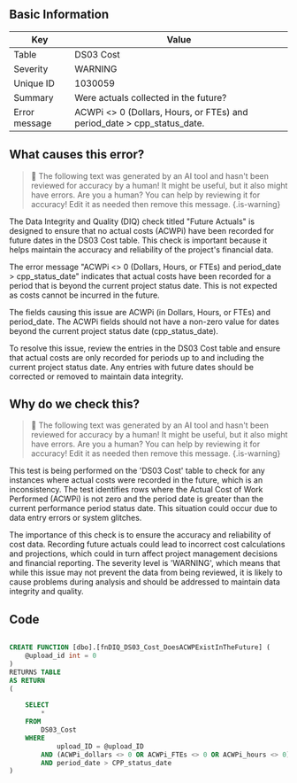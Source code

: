 ## Basic Information
| Key         | Value          |
|-------------|----------------|
| Table       | DS03 Cost |
| Severity    | WARNING |
| Unique ID   | 1030059   |
| Summary     | Were actuals collected in the future? |
| Error message | ACWPi <> 0 (Dollars, Hours, or FTEs) and period_date > cpp_status_date. |

## What causes this error?

> :robot: The following text was generated by an AI tool and hasn't been reviewed for accuracy by a human! It might be useful, but it also might have errors. Are you a human? You can help by reviewing it for accuracy! Edit it as needed then remove this message.
{.is-warning}

The Data Integrity and Quality (DIQ) check titled "Future Actuals" is designed to ensure that no actual costs (ACWPi) have been recorded for future dates in the DS03 Cost table. This check is important because it helps maintain the accuracy and reliability of the project's financial data.

The error message "ACWPi <> 0 (Dollars, Hours, or FTEs) and period_date > cpp_status_date" indicates that actual costs have been recorded for a period that is beyond the current project status date. This is not expected as costs cannot be incurred in the future.

The fields causing this issue are ACWPi (in Dollars, Hours, or FTEs) and period_date. The ACWPi fields should not have a non-zero value for dates beyond the current project status date (cpp_status_date). 

To resolve this issue, review the entries in the DS03 Cost table and ensure that actual costs are only recorded for periods up to and including the current project status date. Any entries with future dates should be corrected or removed to maintain data integrity.
## Why do we check this?

> :robot: The following text was generated by an AI tool and hasn't been reviewed for accuracy by a human! It might be useful, but it also might have errors. Are you a human? You can help by reviewing it for accuracy! Edit it as needed then remove this message.
{.is-warning}

This test is being performed on the 'DS03 Cost' table to check for any instances where actual costs were recorded in the future, which is an inconsistency. The test identifies rows where the Actual Cost of Work Performed (ACWPi) is not zero and the period date is greater than the current performance period status date. This situation could occur due to data entry errors or system glitches.

The importance of this check is to ensure the accuracy and reliability of cost data. Recording future actuals could lead to incorrect cost calculations and projections, which could in turn affect project management decisions and financial reporting. The severity level is 'WARNING', which means that while this issue may not prevent the data from being reviewed, it is likely to cause problems during analysis and should be addressed to maintain data integrity and quality.
## Code

```sql

CREATE FUNCTION [dbo].[fnDIQ_DS03_Cost_DoesACWPExistInTheFuture] (
	@upload_id int = 0
)
RETURNS TABLE
AS RETURN
(
	
	SELECT 
		* 
	FROM 
		DS03_Cost
	WHERE
			upload_ID = @upload_ID
		AND (ACWPi_dollars <> 0 OR ACWPi_FTEs <> 0 OR ACWPi_hours <> 0)
		AND period_date > CPP_status_date
)
```
